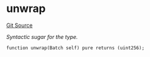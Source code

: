 # unwrap
[Git Source](https://github.com/lidofinance/community-staking-module/blob/d66a4396f737199bcc2932e5dd1066d022d333e0/src/lib/QueueLib.sol)

*Syntactic sugar for the type.*


```solidity
function unwrap(Batch self) pure returns (uint256);
```

